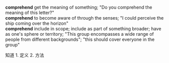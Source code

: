 **comprehend**
get the meaning of something; "Do you comprehend the meaning of this letter?"  
**comprehend**
to become aware of through the senses; "I could perceive the ship coming over the horizon"  
**comprehend**
include in scope; include as part of something broader; have as one's sphere or territory; "This group encompasses a wide range of people from different backgrounds"; "this should cover everyone in the group"  

知道
	1. 定义
	2. 方法